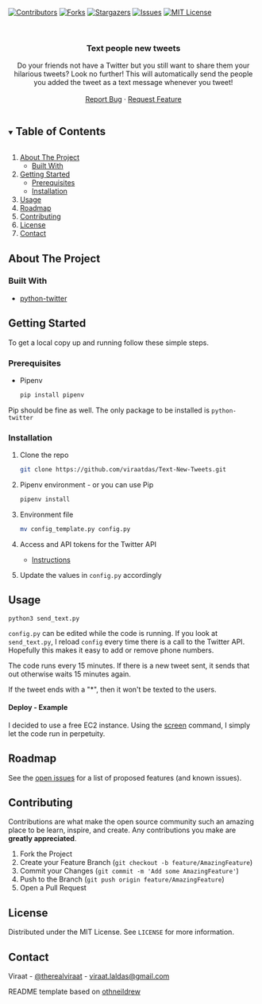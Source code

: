 <!--
*** Thanks for checking out the Best-README-Template. If you have a suggestion
*** that would make this better, please fork the repo and create a pull request
*** or simply open an issue with the tag "enhancement".
*** Thanks again! Now go create something AMAZING! :D
***
***
***
*** To avoid retyping too much info. Do a search and replace for the following:
*** github_username, Text-New-Tweets, therealviraat, linkedin_username, email, project_title, project_description
-->



<!-- PROJECT SHIELDS -->
<!--
*** I'm using markdown "reference style" links for readability.
*** Reference links are enclosed in brackets [ ] instead of parentheses ( ).
*** See the bottom of this document for the declaration of the reference variables
*** for contributors-url, forks-url, etc. This is an optional, concise syntax you may use.
*** https://www.markdownguide.org/basic-syntax/#reference-style-links
-->
[![Contributors][contributors-shield]][contributors-url]
[![Forks][forks-shield]][forks-url]
[![Stargazers][stars-shield]][stars-url]
[![Issues][issues-shield]][issues-url]
[![MIT License][license-shield]][license-url]



<!-- PROJECT LOGO -->
<br />
<p align="center">

  </a>

  <h3 align="center">Text people new tweets



</h3>

  <p align="center">
    Do your friends not have a Twitter but you still want to share them your hilarious tweets? Look no further! This will automatically send the people you added the tweet as a text message whenever you tweet!
    <br />
    <br />
    <a href="https://github.com/viraatdas/Text-New-Tweets/issues">Report Bug</a>
    ·
    <a href="https://github.com/viraatdas/Text-New-Tweets/issues">Request Feature</a>

</p>



<!-- TABLE OF CONTENTS -->
<details open="open">
  <summary><h2 style="display: inline-block">Table of Contents</h2></summary>
  <ol>
    <li>
      <a href="#about-the-project">About The Project</a>
      <ul>
        <li><a href="#built-with">Built With</a></li>
      </ul>
    </li>
    <li>
      <a href="#getting-started">Getting Started</a>
      <ul>
        <li><a href="#prerequisites">Prerequisites</a></li>
        <li><a href="#installation">Installation</a></li>
      </ul>
    </li>
    <li><a href="#usage">Usage</a></li>
    <li><a href="#roadmap">Roadmap</a></li>
    <li><a href="#contributing">Contributing</a></li>
    <li><a href="#license">License</a></li>
    <li><a href="#contact">Contact</a></li>
  </ol>
</details>



<!-- ABOUT THE PROJECT -->
## About The Project




### Built With

* [python-twitter](https://github.com/bear/python-twitter)


<!-- GETTING STARTED -->
## Getting Started

To get a local copy up and running follow these simple steps.

### Prerequisites

* Pipenv 
  ```sh
  pip install pipenv
  ```
Pip should be fine as well. The only package to be installed is `python-twitter`


### Installation

1. Clone the repo
   ```sh
   git clone https://github.com/viraatdas/Text-New-Tweets.git
   ```
2. Pipenv environment - or you can use Pip
   ```sh
   pipenv install
   ```

3. Environment file
   ```sh
   mv config_template.py config.py
   ```
4. Access and API tokens for the Twitter API
    - [Instructions](https://python-twitter.readthedocs.io/en/latest/getting_started.html)

5. Update the values in `config.py` accordingly 


<!-- USAGE EXAMPLES -->
## Usage

`python3 send_text.py` 

`config.py` can be edited while the code is running. If you look at `send_text.py`, I reload `config` every time there is a call to the Twitter API. Hopefully this makes it easy to add or remove phone numbers. 

The code runs every 15 minutes. If there is a new tweet sent, it sends that out otherwise waits 15 minutes again. 

If the tweet ends with a "*", then it won't be texted to the users. 

#### Deploy - Example
I decided to use a free EC2 instance. Using the [screen](https://linuxize.com/post/how-to-use-linux-screen/) command, I simply let the code run in perpetuity. 


<!-- ROADMAP -->
## Roadmap

See the [open issues](https://github.com/viraatdas/Text-New-Tweets/issues) for a list of proposed features (and known issues).



<!-- CONTRIBUTING -->
## Contributing

Contributions are what make the open source community such an amazing place to be learn, inspire, and create. Any contributions you make are **greatly appreciated**.

1. Fork the Project
2. Create your Feature Branch (`git checkout -b feature/AmazingFeature`)
3. Commit your Changes (`git commit -m 'Add some AmazingFeature'`)
4. Push to the Branch (`git push origin feature/AmazingFeature`)
5. Open a Pull Request



<!-- LICENSE -->
## License

Distributed under the MIT License. See `LICENSE` for more information.

<!-- CONTACT -->
## Contact

Viraat - [@therealviraat](https://twitter.com/therealviraat) - viraat.laldas@gmail.com

README template based on [othneildrew](https://github.com/othneildrew/Best-README-Template)


<!-- MARKDOWN LINKS & IMAGES -->
<!-- https://www.markdownguide.org/basic-syntax/#reference-style-links -->
[contributors-shield]: https://img.shields.io/github/contributors/viraatdas/Text-New-Tweets.svg?style=for-the-badge
[contributors-url]: https://github.com/viraatdas/Text-New-Tweets/graphs/contributors
[forks-shield]: https://img.shields.io/github/forks/viraatdas/Text-New-Tweets.svg?style=for-the-badge
[forks-url]: https://github.com/viraatdas/Text-New-Tweets/network/members
[stars-shield]: https://img.shields.io/github/stars/viraatdas/Text-New-Tweets.svg?style=for-the-badge
[stars-url]: https://github.com/viraatdas/Text-New-Tweets/stargazers
[issues-shield]: https://img.shields.io/github/issues/viraatdas/Text-New-Tweets.svg?style=for-the-badge
[issues-url]: https://github.com/viraatdas/Text-New-Tweets/issues
[license-shield]: https://img.shields.io/github/license/viraatdas/Text-New-Tweets.svg?style=for-the-badge
[license-url]: https://github.com/viraatdas/Text-New-Tweets/blob/master/LICENSE.txt
[linkedin-shield]: https://img.shields.io/badge/-LinkedIn-black.svg?style=for-the-badge&logo=linkedin&colorB=555
[linkedin-url]: https://linkedin.com/in/linkedin_username
